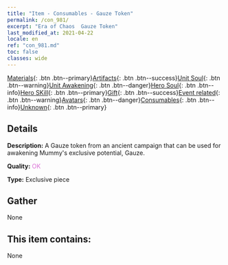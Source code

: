 ```yaml
---
title: "Item - Consumables - Gauze Token"
permalink: /con_981/
excerpt: "Era of Chaos  Gauze Token"
last_modified_at: 2021-04-22
locale: en
ref: "con_981.md"
toc: false
classes: wide
---
```

 [Materials](/Items/){: .btn .btn--primary}[Artifacts](/Items/Artifacts/){: .btn .btn--success}[Unit Soul](/Items/UnitSoul/){: .btn .btn--warning}[Unit Awakening](/Items/UnitAwakening/){: .btn .btn--danger}[Hero Soul](/Items/HeroSoul/){: .btn .btn--info}[Hero SKill](/Items/HeroSkill/){: .btn .btn--primary}[Gift](/Items/Gift/){: .btn .btn--success}[Event related](/Items/Events/){: .btn .btn--warning}[Avatars](/Items/Avatars/){: .btn .btn--danger}[Consumables](/Items/Consumables/){: .btn .btn--info}[Unknown](/Items/Unknown/){: .btn .btn--primary}

## Details
 **Description:** A Gauze token from an ancient campaign that can be used for awakening Mummy's exclusive potential, Gauze.

 **Quality:** <span style="color: #DA70D6">OK</span>

 **Type:** Exclusive piece

## Gather

  None

## This item contains:

  None

